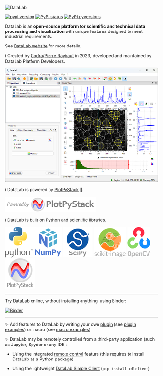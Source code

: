 ![DataLab](https://raw.githubusercontent.com/DataLab-Platform/DataLab/main/doc/images/DataLab-banner.png)

[![pypi version](https://img.shields.io/pypi/v/cdl.svg)](https://pypi.org/project/CDL/)
[![PyPI status](https://img.shields.io/pypi/status/cdl.svg)](https://github.com/DataLab-Platform/DataLab)
[![PyPI pyversions](https://img.shields.io/pypi/pyversions/cdl.svg)](https://pypi.python.org/pypi/CDL/)

DataLab is an **open-source platform for scientific and technical data processing
and visualization** with unique features designed to meet industrial requirements.

See [DataLab website](https://DataLab-Platform.github.io/) for more details.

ℹ️ Created by [Codra](https://codra.net/)/[Pierre Raybaut](https://github.com/PierreRaybaut) in 2023, developed and maintained by DataLab Platform Developers.

![DataLab](https://raw.githubusercontent.com/DataLab-Platform/DataLab/main/doc/images/DataLab-Screenshot.png)

ℹ️ DataLab is powered by [PlotPyStack](https://github.com/PlotPyStack) 🚀.

![PlotPyStack](https://raw.githubusercontent.com/PlotPyStack/.github/main/data/plotpy-stack-powered.png)

ℹ️ DataLab is built on Python and scientific libraries.

![Python](https://raw.githubusercontent.com/DataLab-Platform/DataLab/main/doc/images/logos/Python.png) ![NumPy](https://raw.githubusercontent.com/DataLab-Platform/DataLab/main/doc/images/logos/NumPy.png) ![SciPy](https://raw.githubusercontent.com/DataLab-Platform/DataLab/main/doc/images/logos/SciPy.png) ![scikit-image](https://raw.githubusercontent.com/DataLab-Platform/DataLab/main/doc/images/logos/scikit-image.png) ![OpenCV](https://raw.githubusercontent.com/DataLab-Platform/DataLab/main/doc/images/logos/OpenCV.png) ![PlotPyStack](https://raw.githubusercontent.com/DataLab-Platform/DataLab/main/doc/images/logos/plotpystack.png)

----

Try DataLab online, without installing anything, using Binder:

[![Binder](https://mybinder.org/badge_logo.svg)](https://mybinder.org/v2/gh/DataLab-Platform/DataLab/binder-environments?urlpath=git-pull%3Frepo%3Dhttps%253A%252F%252Fgithub.com%252FDataLab-Platform%252FDataLab%26urlpath%3Ddesktop%252F%26branch%3Dbinder-environments)

----

✨ Add features to DataLab by writing your own [plugin](https://DataLab-Platform.github.io/en/features/general/plugins.html)
(see [plugin examples](https://github.com/DataLab-Platform/DataLab/tree/main/plugins/examples))
or macro (see [macro examples](https://github.com/DataLab-Platform/DataLab/tree/main/macros/examples))

✨ DataLab may be remotely controlled from a third-party application (such as Jupyter,
Spyder or any IDE):

* Using the integrated [remote control](https://DataLab-Platform.github.io/en/features/general/remote.html)
feature (this requires to install DataLab as a Python package)

* Using the lightweight [DataLab Simple Client](https://github.com/DataLab-Platform/DataLabSimpleClient) (`pip install cdlclient`)
